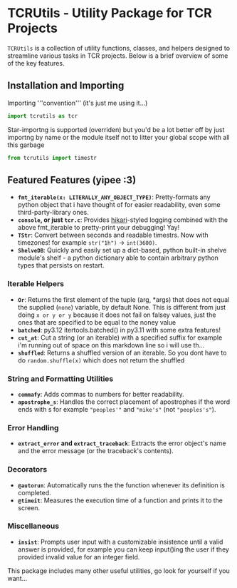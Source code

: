 # TCRUtils - Utility Package for TCR Projects

`TCRUtils` is a collection of utility functions, classes, and helpers designed to streamline various tasks in TCR projects. Below is a brief overview of some of the key features.

## Installation and Importing

Importing '''convention''' (it's just me using it...)
```python
import tcrutils as tcr
```

Star-importng is supported (overriden) but you'd be a lot better off by just importng by name or the module itself not to litter your global scope with all this garbage
```python
from tcrutils import timestr
```

## Featured Features (yipee :3)

- **`fmt_iterable(x: LITERALLY_ANY_OBJECT_TYPE)`**: Pretty-formats any python object that i have thought of for easier readability, even some third-party-library ones.
- **`console`, or just `tcr.c`**: Provides [hikari](https://pypi.org/project/hikari/)-styled logging combined with the above fmt_iterable to pretty-print your debugging! Yay!
- **`TStr`**: Convert between seconds and readable timestrs. Now with timezones! for example `str("1h")` -> `int(3600)`.
- **`ShelveDB`**: Quickly and easily set up a dict-based, python built-in shelve module's shelf - a python dictionary able to contain arbitrary python types that persists on restart.

### Iterable Helpers
- **`Or`**: Returns the first element of the tuple (arg, *args) that does not equal the supplied (`none`) variable, by default None. This is different from just doing `x or y or y` because it does not fail on falsey values, just the ones that are specified to be equal to the noney value
- **`batched`**: py3.12 itertools.batched() in py3.11 with some extra features!
- **`cut_at`**: Cut a string (or an iterable) with a specified suffix for example i'm running out of space on this markdown line so i will use th...
- **`shuffled`**: Returns a shuffled version of an iterable. So you dont have to do `random.shuffle(x)` which does not return the shuffled

### String and Formatting Utilities
- **`commafy`**: Adds commas to numbers for better readability.
- **`apostrophe_s`**: Handles the correct placement of apostrophes if the word ends with s for example `"peoples'"` and `"mike's"` (not `"peoples's"`).

### Error Handling
- **`extract_error` and `extract_traceback`**: Extracts the error object's name and the error message (or the traceback's contents).

### Decorators
- **`@autorun`**: Automatically runs the the function whenever its definition is completed.
- **`@timeit`**: Measures the execution time of a function and prints it to the screen.

### Miscellaneous
- **`insist`**: Prompts user input with a customizable insistence until a valid answer is provided, for example you can keep input()ing the user if they provided invalid value for an integer field.

This package includes many other useful utilities, go look for yourself if you want...
